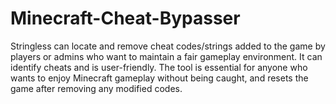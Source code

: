 # Minecraft-Cheat-Bypasser
Stringless can locate and remove cheat codes/strings added to the game by players or admins who want to maintain a fair gameplay environment. It can identify cheats and is user-friendly. The tool is essential for anyone who wants to enjoy Minecraft gameplay without being caught, and resets the game after removing any modified codes.
